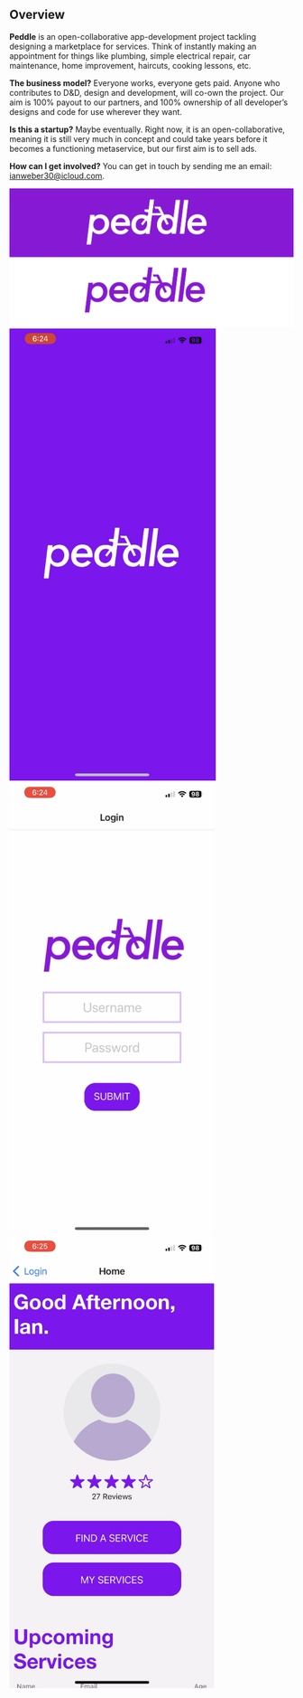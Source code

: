 ## Overview
**Peddle** is an open-collaborative app-development project tackling designing a marketplace for services. Think of instantly making an appointment for things like plumbing, simple electrical repair, car maintenance, home improvement, haircuts, cooking lessons, etc. 

**The business model?** Everyone works, everyone gets paid. Anyone who contributes to D&D, design and development, will co-own the project. Our aim is 100% payout to our partners, and 100% ownership of all developer’s designs and code for use wherever they want. 

**Is this a startup?** Maybe eventually. Right now, it is an open-collaborative, meaning it is still very much in concept and could take years before it becomes a functioning metaservice, but our first aim is to sell ads. 

**How can I get involved?** You can get in touch by sending me an email: ianweber30@icloud.com.

![Peddle logo](peddle_logo_v3.png)
<img src="IMG_0046.jpeg" height="800">
<img src="IMG_0047.jpeg" height="800">
<img src="IMG_0049.jpeg" height="800">
